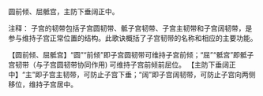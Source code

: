 圆前倾、屈骶宫，主防下垂阔正中。

注释：
子宫的韧带包括子宫圆韧带、骶子宫韧带、子宫主韧带和子宫阔韧带，是参与维持子宫正常位置的结构。此歌诀概括了子宫韧带的名称和相应的主要功能。

【圆前倾、屈骶宫】“圆”“前倾”即子宫圆韧带可维持子宫前倾；“屈”“骶宫”即骶子宫韧带（与子宫圆韧带协同作用) 可维持子宫前倾前屈位。
【主防下垂阔正中】“主”即子宫主韧带，可防止子宫下垂；“阔”即子宫阔韧带，可防止子宫向两侧移位，维持子宫居中。